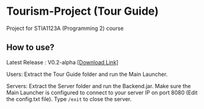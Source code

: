 # Tourism-Project (Tour Guide)
Project for STIA1123A (Programming 2) course

## How to use?

Latest Release : V0.2-alpha [[Download Link]](https://github.com/dfx81/Tourism-Project/releases)

Users: Extract the Tour Guide folder and run
the Main Launcher.  
  
Servers: Extract the Server folder and run
the Backend.jar. Make sure the Main Launcher
is configured to connect to your server IP on
port 8080 (Edit the config.txt file). Type `/exit`
to close the server.
